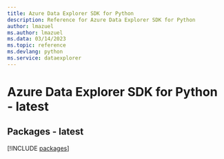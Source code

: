 ```yaml
---
title: Azure Data Explorer SDK for Python
description: Reference for Azure Data Explorer SDK for Python
author: lmazuel
ms.author: lmazuel
ms.data: 03/14/2023
ms.topic: reference
ms.devlang: python
ms.service: dataexplorer
---
```

# Azure Data Explorer SDK for Python - latest
## Packages - latest
[!INCLUDE [packages](data-explorer-index.md)]